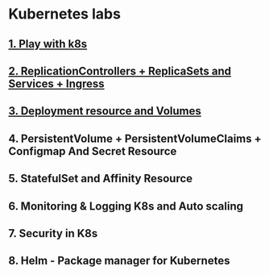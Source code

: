 # Kubernetes labs

## [1. Play with k8s](./1.Setup/exercises/readme.md)

## [2. ReplicationControllers + ReplicaSets and Services + Ingress](./2.ReplicationControllers%20%2B%20ReplicaSets%20and%20Services%20%2B%20Ingress/exercises/readme.md)

## [3. Deployment resource and Volumes](./3.Deployment%20resource%20and%20Volumes/exercises/readme.md)

## 4. PersistentVolume + PersistentVolumeClaims + Configmap And Secret Resource

## 5. StatefulSet and Affinity Resource

## 6. Monitoring & Logging K8s and Auto scaling

## 7. Security in K8s

## 8. Helm - Package manager for Kubernetes
